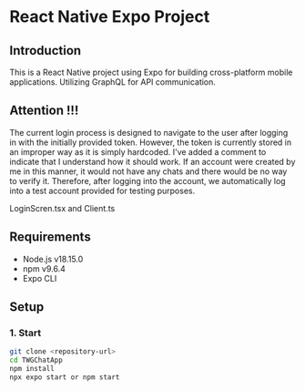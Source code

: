 # React Native Expo Project


## Introduction
This is a React Native project using Expo for building cross-platform mobile applications. Utilizing GraphQL for API communication.
 
## Attention !!!
The current login process is designed to navigate to the user after logging in with the initially provided token. However, the token is currently stored in an improper way as it is simply hardcoded. I've added a comment to indicate that I understand how it should work. If an account were created by me in this manner, it would not have any chats and there would be no way to verify it. Therefore, after logging into the account, we automatically log into a test account provided for testing purposes.

 LoginScren.tsx and  Client.ts

## Requirements
- Node.js v18.15.0
- npm v9.6.4
- Expo CLI

## Setup

### 1. Start
```sh
git clone <repository-url>
cd TWGChatApp 
npm install
npx expo start or npm start
